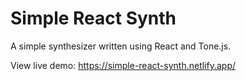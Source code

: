# Simple React Synth

A simple synthesizer written using React and Tone.js.

View live demo: https://simple-react-synth.netlify.app/